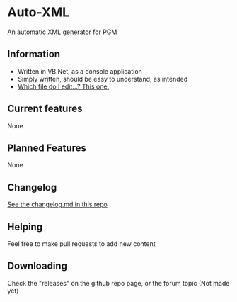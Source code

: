 Auto-XML
========

An automatic XML generator for PGM

## Information

* Written in VB.Net, as a console application
* Simply written, should be easy to understand, as intended
* [Which file do I edit...? This one.](https://github.com/sillybillypiggy/Auto-XML/blob/master/Auto-XML/Module1.vb)

## Current features

None

## Planned Features

None

## Changelog

[See the changelog.md in this repo](https://github.com/sillybillypiggy/Auto-XML/blob/master/CHANGELOG.md)

## Helping

Feel free to make pull requests to add new content

## Downloading

Check the "releases" on the github repo page, or the forum topic (Not made yet)
